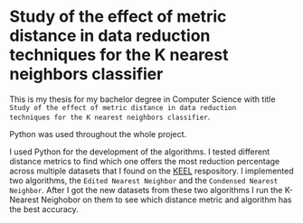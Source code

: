 # Study of the effect of metric distance in data reduction techniques for the K nearest neighbors classifier

This is my thesis for my bachelor degree in Computer Science with title <code>Study of the effect of metric distance in data reduction techniques for the K nearest neighbors classifier</code>.

Python was used throughout the whole project. 

I used Python for the development of the algorithms. I tested different distance metrics to find which one offers the most reduction percentage across multiple datasets that I found on the <a href="https://sci2s.ugr.es/keel/datasets.php">KEEL</a> respository. I implemented two algorithms, the <code>Edited Nearest Neighbor</code> and the <code>Condensed Nearest Neighbor</code>. After I got the new datasets from these two algorithms I run the K-Nearest Neighobor on them to see which distance metric and algorithm has the best accuracy.
